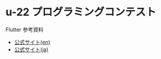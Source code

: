 # u-22 プログラミングコンテスト

Flutter 参考資料
- [公式サイト(en)](https://docs.flutter.dev/)
- [公式サイト(ja)](https://www.flutter-study.dev/)
